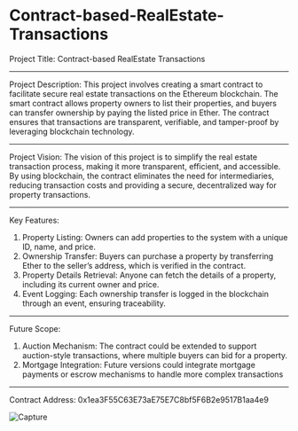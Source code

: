 # Contract-based-RealEstate-Transactions

Project Title:
Contract-based RealEstate Transactions

---

Project Description:
This project involves creating a smart contract to facilitate secure real estate transactions on the Ethereum blockchain. The smart contract allows property owners to list their properties, and buyers can transfer ownership by paying the listed price in Ether. The contract ensures that transactions are transparent, verifiable, and tamper-proof by leveraging blockchain technology.

---

Project Vision:
The vision of this project is to simplify the real estate transaction process, making it more transparent, efficient, and accessible. By using blockchain, the contract eliminates the need for intermediaries, reducing transaction costs and providing a secure, decentralized way for property transactions.

---

Key Features:
1. Property Listing: Owners can add properties to the system with a unique ID, name, and price.
2. Ownership Transfer: Buyers can purchase a property by transferring Ether to the seller’s address, which is verified in the contract.
3. Property Details Retrieval: Anyone can fetch the details of a property, including its current owner and price.
4. Event Logging: Each ownership transfer is logged in the blockchain through an event, ensuring traceability.

---

Future Scope:
1. Auction Mechanism: The contract could be extended to support auction-style transactions, where multiple buyers can bid for a property.
2. Mortgage Integration: Future versions could integrate mortgage payments or escrow mechanisms to handle more complex transactions

---

Contract Address: 0x1ea3F55C63E73aE75E7C8bf5F6B2e9517B1aa4e9

![Capture](https://github.com/user-attachments/assets/c212ec2f-29ab-4d18-94ac-e1471c944220)

